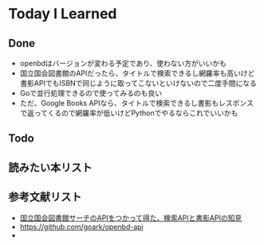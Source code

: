 # Today I Learned

## Done
- openbdはバージョンが変わる予定であり、使わない方がいいかも
- 国立国会図書館のAPIだったら、タイトルで検索できるし網羅率も高いけど書影APIでもISBNで同じように取ってこないといけないので二度手間になる
- Goで並行処理できるので使ってみるのも良い
- ただ、Google Books APIなら、タイトルで検索できるし書影もレスポンスで返ってくるので網羅率が低いけどPythonでやるならこれでいいかも

## Todo

## 読みたい本リスト

## 参考文献リスト
- [国立国会図書館サーチのAPIをつかって得た、検索APIと書影APIの知見](https://zenn.dev/chot/articles/24ea6186c029b0)
- https://github.com/goark/openbd-api
- 